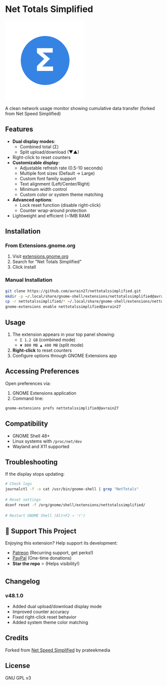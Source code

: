 # Net Totals Simplified

![Extension Icon](https://raw.githubusercontent.com/avrain27/nettotalssimplified/main/images/icon-full.png)

A clean network usage monitor showing cumulative data transfer (forked from Net Speed Simplified)

## Features

- **Dual display modes**:
  - Combined total (Σ) 
  - Split upload/download (▼▲)
- Right-click to reset counters
- **Customizable display**:
  - Adjustable refresh rate (0.5-10 seconds)
  - Multiple font sizes (Default → Large)
  - Custom font family support
  - Text alignment (Left/Center/Right)
  - Minimum width control
  - Custom color or system theme matching
- **Advanced options**:
  - Lock reset function (disable right-click)
  - Counter wrap-around protection
- Lightweight and efficient (~1MB RAM)

## Installation

### From Extensions.gnome.org
1. Visit [extensions.gnome.org](https://extensions.gnome.org)
2. Search for "Net Totals Simplified"
3. Click install

### Manual Installation
```bash
git clone https://github.com/avrain27/nettotalssimplified.git
mkdir -p ~/.local/share/gnome-shell/extensions/nettotalssimplified@avrain27
cp -r nettotalssimplified/* ~/.local/share/gnome-shell/extensions/nettotalssimplified@avrain27/
gnome-extensions enable nettotalssimplified@avrain27
```

## Usage

1. The extension appears in your top panel showing:
   - `Σ 1.2 GB` (combined mode)
   - `▼ 800 MB ▲ 400 MB` (split mode)
2. **Right-click** to reset counters
3. Configure options through GNOME Extensions app

## Accessing Preferences
Open preferences via:
1. GNOME Extensions application
2. Command line:
```bash
gnome-extensions prefs nettotalssimplified@avrain27
```

## Compatibility
- GNOME Shell 48+
- Linux systems with `/proc/net/dev`
- Wayland and X11 supported

## Troubleshooting
If the display stops updating:
```bash
# Check logs
journalctl -f -o cat /usr/bin/gnome-shell | grep "NetTotals"

# Reset settings
dconf reset -f /org/gnome/shell/extensions/nettotalssimplified/

# Restart GNOME Shell (Alt+F2 → 'r')
```

## 💖 Support This Project
Enjoying this extension? Help support its development:
- [Patreon](https://patreon.com/avrain27) (Recurring support, get perks!)
- [PayPal](https://paypal.me/avrain27) (One-time donations)
- **Star the repo** ⭐ (Helps visibility!)

## Changelog
### v48.1.0
- Added dual upload/download display mode
- Improved counter accuracy
- Fixed right-click reset behavior
- Added system theme color matching

## Credits
Forked from [Net Speed Simplified](https://github.com/prateekmedia/netspeedsimplified) by prateekmedia

## License
GNU GPL v3